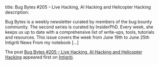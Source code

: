 title: Bug Bytes #205 – Live Hacking, AI Hacking and Helicopter Hacking
description: <p>Bug Bytes is a weekly newsletter curated by members of the bug bounty community. The second series is curated by InsiderPhD. Every week, she keeps us up to date with a comprehensive list of write-ups, tools, tutorials and resources. This issue covers the week from June 19th to June 25th Intigriti News From my notebook [&#8230;]</p> <p>The post <a href="https://blog.intigriti.com/2023/06/28/bug-bytes-205-live-hacking-ai-hacking-and-helicopter-hacking/" rel="nofollow">Bug Bytes #205 &#8211; Live Hacking, AI Hacking and Helicopter Hacking</a> appeared first on <a href="https://blog.intigriti.com" rel="nofollow">Intigriti</a>.</p>